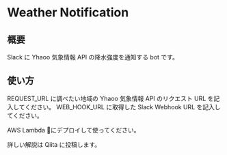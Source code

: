 # Weather Notification

## 概要

Slack に Yhaoo 気象情報 API の降水強度を通知する bot です。

## 使い方

REQUEST_URL に調べたい地域の Yhaoo 気象情報 API のリクエスト URL を記入してください。
WEB_HOOK_URL に取得した Slack Webhook URL を記入してください。

AWS Lambda にデプロイして使ってください。

詳しい解説は Qiita に投稿します。
